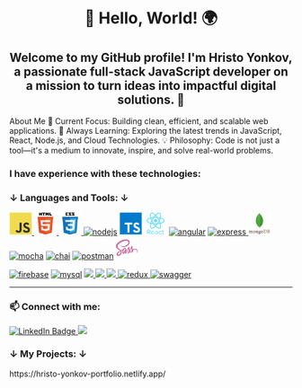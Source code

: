 <h1 align="center">👋 Hello, World! 🌍</h1>
<h2 align="center">Welcome to my GitHub profile! I'm Hristo Yonkov, a passionate full-stack JavaScript developer on a mission to turn ideas into impactful digital solutions. 🚀</h2>

About Me
🔭 Current Focus: Building clean, efficient, and scalable web applications.
🌱 Always Learning: Exploring the latest trends in JavaScript, React, Node.js, and Cloud Technologies.
💡 Philosophy: Code is not just a tool—it's a medium to innovate, inspire, and solve real-world problems.

<h3>I have experience with these technologies:</h3>
<h3>&darr; Languages and Tools: &darr;</h3>
<!--JavaScript--><a href="https://developer.mozilla.org/en-US/docs/Web/JavaScript" target="_blank" rel="noreferrer"> <img
      src="https://raw.githubusercontent.com/devicons/devicon/master/icons/javascript/javascript-original.svg"
      alt="javascript" width="40" height="40" /></a><!--HTML--><a href="https://www.w3.org/html/" target="_blank" rel="noreferrer"> <img
      src="https://raw.githubusercontent.com/devicons/devicon/master/icons/html5/html5-original-wordmark.svg"
      alt="html5" width="40" height="40" /></a><!--CSS--><a href="https://www.w3schools.com/css/" target="_blank" rel="noreferrer"> <img
      src="https://raw.githubusercontent.com/devicons/devicon/master/icons/css3/css3-original-wordmark.svg" alt="css3"
      width="40" height="40" /> </a><!--Node Js--><a href="https://nodejs.org" target="_blank" rel="noreferrer"><img src="https://user-images.githubusercontent.com/25181517/183568594-85e280a7-0d7e-4d1a-9028-c8c2209e073c.png"alt="nodejs" width="40" height="40" /></a>
      <!--Typescript--><a href="https://www.typescriptlang.org/" target="_blank" rel="noreferrer"><img src="https://raw.githubusercontent.com/devicons/devicon/master/icons/typescript/typescript-original.svg" alt="typescript" width="40" height="40" /></a>
      <!--React--><a href="https://reactjs.org/" target="_blank" rel="noreferrer"><img
      src="https://raw.githubusercontent.com/devicons/devicon/master/icons/react/react-original-wordmark.svg"
      alt="react" width="40" height="40" /></a>
      <!--Angular--><a href="https://angular.io" target="_blank" rel="noreferrer"><img
    src="https://angular.io/assets/images/logos/angular/angular.svg" alt="angular" width="40" height="40" /></a>
    <!--Express--><a href="https://expressjs.com" target="_blank" rel="noreferrer">
    <img src="https://img.shields.io/badge/Express.js-000000?style=for-the-badge&logo=express&logoColor=white"
      alt="express" width="70" height="30" /> </a>
      <!--Mongo DB--><a href="https://www.mongodb.com/" target="_blank" rel="noreferrer"><img src="https://raw.githubusercontent.com/devicons/devicon/master/icons/mongodb/mongodb-original-wordmark.svg"
      alt="mongodb" width="40" height="40" /></a>
   <!--Mocha--><a href="https://mochajs.org" target="_blank" rel="noreferrer">
    <img src="https://www.vectorlogo.zone/logos/mochajs/mochajs-icon.svg" alt="mocha" width="40" height="40" /></a>
    <a href="https://firebase.google.com/" target="_blank" rel="noreferrer"> <img
      src="https://user-images.githubusercontent.com/25181517/201476472-d2f5f644-cfc9-43e5-96d3-c8f40f18b5cb.png" alt="chai" width="40" height="40" /></a>
<!--Postman--><a href="https://postman.com" target="_blank" rel="noreferrer"><img
      src="https://www.vectorlogo.zone/logos/getpostman/getpostman-icon.svg" alt="postman" width="40" height="40" /></a>
 <!--Sass--><a href="https://sass-lang.com" target="_blank" rel="noreferrer"><img
      src="https://raw.githubusercontent.com/devicons/devicon/master/icons/sass/sass-original.svg" alt="sass" width="40"
      height="40" /></a></p>
 <!--Firebase--><a href="https://firebase.google.com/" target="_blank" rel="noreferrer"> <img
      src="https://www.vectorlogo.zone/logos/firebase/firebase-icon.svg" alt="firebase" width="40" height="40" /></a>
      <a href="https://firebase.google.com/" target="_blank" rel="noreferrer"> <img
      src="https://user-images.githubusercontent.com/25181517/183896128-ec99105a-ec1a-4d85-b08b-1aa1620b2046.png" alt="mysql" width="40" height="40" /></a>
      <a href="https://skillicons.dev">
      <img src="https://skillicons.dev/icons?i=git" />
      <img src="https://skillicons.dev/icons?i=tailwind" />
      <img src="https://skillicons.dev/icons?i=materialui" />
      <img src="https://raw.githubusercontent.com/reduxjs/redux/master/logo/logo.png" alt="redux" width="40" height="40" />
      <img src="https://cdn.svgporn.com/logos/swagger.svg" alt="swagger" width="40" height="40" />
  </a>
<hr/>

<h3>📫 Connect with me:</h3>
<div id="badges">
  <a target="_blank" href="https://www.linkedin.com/in/hristo-yonkov-444156260/">
    <img src="https://img.shields.io/badge/LinkedIn-blue?style=for-the-badge&logo=linkedin&logoColor=white"
      alt="LinkedIn Badge" />
  </a>

  <a href="mailto:hristopturs@gmail.com">
    <img src="https://img.shields.io/badge/Gmail-D14836?style=for-the-badge&logo=gmail&logoColor=white">
  </a>
</div>

<h3>&darr; My Projects: &darr;</h3>
https://hristo-yonkov-portfolio.netlify.app/
